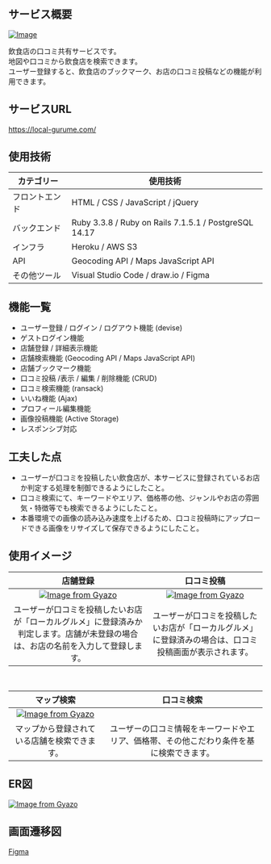 ## サービス概要
[![Image](https://github.com/user-attachments/assets/d46d4e17-44bc-4f4e-b921-f02e429a66fc)](https://local-gurume.com/)

飲食店の口コミ共有サービスです。<br>
地図や口コミから飲食店を検索できます。<br>
ユーザー登録すると、飲食店のブックマーク、お店の口コミ投稿などの機能が利用できます。

## サービスURL
https://local-gurume.com/

## 使用技術
カテゴリー | 使用技術
--- | ---
フロントエンド | HTML / CSS / JavaScript / jQuery
バックエンド | Ruby 3.3.8 / Ruby on Rails 7.1.5.1 / PostgreSQL 14.17
インフラ | Heroku / AWS S3
API | Geocoding API / Maps JavaScript API
その他ツール | Visual Studio Code / draw.io / Figma

## 機能一覧
- ユーザー登録 / ログイン / ログアウト機能 (devise)
- ゲストログイン機能
- 店舗登録 / 詳細表示機能
- 店舗検索機能 (Geocoding API / Maps JavaScript API)
- 店舗ブックマーク機能
- 口コミ投稿 /表示 / 編集 / 削除機能 (CRUD)
- 口コミ検索機能 (ransack)
- いいね機能 (Ajax)
- プロフィール編集機能
- 画像投稿機能 (Active Storage)
- レスポンシブ対応

## 工夫した点
- ユーザーが口コミを投稿したい飲食店が、本サービスに登録されているお店か判定する処理を制御できるようにしたこと。
- 口コミ検索にて、キーワードやエリア、価格帯の他、ジャンルやお店の雰囲気・特徴等でも検索できるようにしたこと。
- 本番環境での画像の読み込み速度を上げるため、口コミ投稿時にアップロードできる画像をリサイズして保存できるようにしたこと。

## 使用イメージ
| 店舗登録 | 口コミ投稿 |
|:-----------:|:------------:|
| [![Image from Gyazo](https://i.gyazo.com/46c5b3914c34cb933a15de283e3af98a.gif)](https://gyazo.com/46c5b3914c34cb933a15de283e3af98a) | [![Image from Gyazo](https://i.gyazo.com/03099702121e8c96f0ba108fd48c4270.gif)](https://gyazo.com/03099702121e8c96f0ba108fd48c4270) |
| ユーザーが口コミを投稿したいお店が「ローカルグルメ」に登録済みか判定します。店舗が未登録の場合は、お店の名前を入力して登録します。 | ユーザーが口コミを投稿したいお店が「ローカルグルメ」に登録済みの場合は、口コミ投稿画面が表示されます。 |

</br>

| マップ検索 | 口コミ検索 |
|:-----------:|:------------:|
| [![Image from Gyazo](https://i.gyazo.com/0595a5dd9c3e5fd18698272b0859517b.gif)](https://gyazo.com/0595a5dd9c3e5fd18698272b0859517b) |  |
| マップから登録されている店舗を検索できます。 | ユーザーの口コミ情報をキーワードやエリア、価格帯、その他こだわり条件を基に検索できます。 |

## ER図
[![Image from Gyazo](https://i.gyazo.com/8b46c2a92cf8f7a218c5a49412133778.png)](https://gyazo.com/8b46c2a92cf8f7a218c5a49412133778)

## 画面遷移図
[Figma](https://www.figma.com/design/Oyd9S91vphi0PfvhBlKD70/%E3%83%AD%E3%83%BC%E3%82%AB%E3%83%AB%E3%82%B0%E3%83%AB%E3%83%A1?node-id=429-39&p=f&t=boF0yFyNhmlYzMtQ-0)

